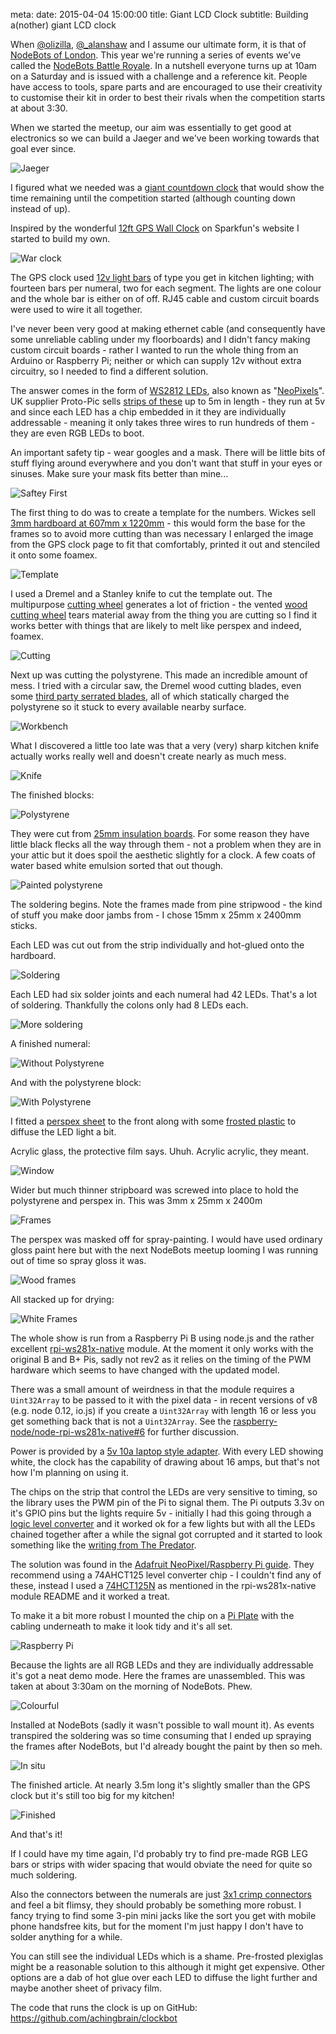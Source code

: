 meta:
  date: 2015-04-04 15:00:00
  title: Giant LCD Clock
  subtitle: Building a(nother) giant LCD clock

When [@olizilla](https://twitter.com/olizilla), [@_alanshaw](https://twitter.com/_alanshaw) and I assume our ultimate form, it is that of [NodeBots of London](http://www.meetup.com/NodeBots-of-London). This year we're running a series of events we've called the [NodeBots Battle Royale](http://london.nodebots.io).  In a nutshell everyone turns up at 10am on a Saturday and is issued with a challenge and a reference kit.  People have access to tools, spare parts and are encouraged to use their creativity to customise their kit in order to best their rivals when the competition starts at about 3:30.

When we started the meetup, our aim was essentially to get good at electronics so we can build a Jaeger and we've been working towards that goal ever since.

![Jaeger](./img/giant-lcd-clock/jaeger.jpg)

I figured what we needed was a [giant countdown clock](http://pacificrim.wikia.com/wiki/War_Clock) that would show the time remaining until the competition started (although counting down instead of up).

Inspired by the wonderful [12ft GPS Wall Clock](https://www.sparkfun.com/tutorials/47) on Sparkfun's website I started to build my own.

![War clock](./img/giant-lcd-clock/clock.jpg)

The GPS clock used [12v light bars](https://www.sparkfun.com/products/12015) of type you get in kitchen lighting; with fourteen bars per numeral, two for each segment.  The lights are one colour and the whole bar is either on of off.  RJ45 cable and custom circuit boards were used to wire it all together.

I've never been very good at making ethernet cable (and consequently have some unreliable cabling under my floorboards) and I didn't fancy making custom circuit boards - rather I wanted to run the whole thing from an Arduino or Raspberry Pi; neither or which can supply 12v without extra circuitry, so I needed to find a different solution.

The answer comes in the form of [WS2812 LEDs](http://www.tweaking4all.com/hardware/arduino/arduino-ws2812-led), also known as "[NeoPixels](http://www.adafruit.com/category/168)".  UK supplier Proto-Pic sells [strips of these](http://proto-pic.co.uk/led-rgb-strip-addressable-bare-5m) up to 5m in length - they run at 5v and since each LED has a chip embedded in it they are individually addressable - meaning it only takes three wires to run hundreds of them - they are even RGB LEDs to boot.

An important safety tip - wear googles and a mask.  There will be little bits of stuff flying around everywhere and you don't want that stuff in your eyes or sinuses.  Make sure your mask fits better than mine...

![Saftey First](./img/giant-lcd-clock/safteyfirst.jpg)

The first thing to do was to create a template for the numbers.  Wickes sell [3mm hardboard at 607mm x 1220mm](http://www.wickes.co.uk/Wickes-General-Purpose-Hardboard-3x607x1220mm/p/110105) - this would form the base for the frames so to avoid more cutting than was necessary I enlarged the image from the GPS clock page to fit that comfortably, printed it out and stenciled it onto some foamex.

![Template](./img/giant-lcd-clock/template.jpg)

I used a Dremel and a Stanley knife to cut the template out.  The multipurpose [ cutting wheel](http://www.amazon.co.uk/dp/B00004UDGX) generates a lot of friction - the vented [wood cutting wheel](http://www.amazon.co.uk/dp/B001DHCY9E) tears material away from the thing you are cutting so I find it works better with things that are likely to melt like perspex and indeed, foamex.

![Cutting](./img/giant-lcd-clock/cuttingtemplate.jpg)

Next up was cutting the polystyrene.  This made an incredible amount of mess.  I tried with a circular saw, the Dremel wood cutting blades, even some [third party serrated blades](http://www.amazon.co.uk/dp/B004ANKR9M), all of which statically charged the polystyrene so it stuck to every available nearby surface.

![Workbench](./img/giant-lcd-clock/workbench.jpg)

What I discovered a little too late was that a very (very) sharp kitchen knife actually works really well and doesn't create nearly as much mess.

![Knife](./img/giant-lcd-clock/knife.jpg)

The finished blocks:

![Polystyrene](./img/giant-lcd-clock/polystyrene.jpg)

They were cut from [25mm insulation boards](http://www.wickes.co.uk/Wickes-25mm-General-Purpose-Polystyrene-600x2400mm/p/210801).  For some reason they have little black flecks all the way through them - not a problem when they are in your attic but it does spoil the aesthetic slightly for a clock.  A few coats of water based white emulsion sorted that out though.

![Painted polystyrene](./img/giant-lcd-clock/paintedpolystyrene.jpg)

The soldering begins.  Note the frames made from pine stripwood - the kind of stuff you make door jambs from - I chose 15mm x 25mm x 2400mm sticks.

Each LED was cut out from the strip individually and hot-glued onto the hardboard.

![Soldering](./img/giant-lcd-clock/soldering.jpg)

Each LED had six solder joints and each numeral had 42 LEDs.  That's a lot of soldering.  Thankfully the colons only had 8 LEDs each.

![More soldering](./img/giant-lcd-clock/moresoldering.jpg)

A finished numeral:

![Without Polystyrene](./img/giant-lcd-clock/withoutpolystyrene.jpg)

And with the polystyrene block:

![With Polystyrene](./img/giant-lcd-clock/withpolystyrene.jpg)

I fitted a [perspex sheet](http://www.wickes.co.uk/Wickes-Durable-Acrylic-Sheet-60cmx1-22m/p/210001) to the front along with some [frosted plastic](http://www.diy.com/departments/d-c-fix-milky-frosted-effect-sticky-back-plastic-coverage-135m/192284_BQ.prd) to diffuse the LED light a bit.

Acrylic glass, the protective film says.  Uhuh.  Acrylic acrylic, they meant.

![Window](./img/giant-lcd-clock/window.jpg)

Wider but much thinner stripboard was screwed into place to hold the polystyrene and perspex in.  This was 3mm x 25mm x 2400m

![Frames](./img/giant-lcd-clock/frames.jpg)

The perspex was masked off for spray-painting.  I would have used ordinary gloss paint here but with the next NodeBots meetup looming I was running out of time so spray gloss it was.

![Wood frames](./img/giant-lcd-clock/woodframes.jpg)

All stacked up for drying:

![White Frames](./img/giant-lcd-clock/whiteframes.jpg)

The whole show is run from a Raspberry Pi B using node.js and the rather excellent [rpi-ws281x-native](https://www.npmjs.com/package/rpi-ws281x-native) module.  At the moment it only works with the original B and B+ Pis, sadly not rev2 as it relies on the timing of the PWM hardware which seems to have changed with the updated model.

There was a small amount of weirdness in that the module requires a `Uint32Array` to be passed to it with the pixel data - in recent versions of v8 (e.g. node 0.12, io.js) if you create a `Uint32Array` with length 16 or less you get something back that is not a `Uint32Array`.  See the [raspberry-node/node-rpi-ws281x-native#6](https://github.com/raspberry-node/node-rpi-ws281x-native/issues/6) for further discussion.

Power is provided by a [5v 10a laptop style adapter](http://www.syncrolight.co.uk/ProductDetails/PS-5V-DC-10A-LT.aspx).  With every LED showing white, the clock has the capability of drawing about 16 amps, but that's not how I'm planning on using it.

The chips on the strip that control the LEDs are very sensitive to timing, so the library uses the PWM pin of the Pi to signal them.  The Pi outputs 3.3v on it's GPIO pins but the lights require 5v - initially I had this going through a [logic level converter](https://www.sparkfun.com/products/12009) and it worked ok for a few lights but with all the LEDs chained together after a while the signal got corrupted and it started to look something like the [writing from The Predator](https://crashlanden.files.wordpress.com/2010/07/predator-52.png).

The solution was found in the [Adafruit NeoPixel/Raspberry Pi guide](https://learn.adafruit.com/neopixels-on-raspberry-pi/overview).  They recommend using a 74AHCT125 level converter chip - I couldn't find any of these, instead I used a [74HCT125N](http://uk.farnell.com/nxp/74hct125n/ic-74hct-cmos-74hct125-dip14-5v/dp/381998) as mentioned in the rpi-ws281x-native module README and it worked a treat.

To make it a bit more robust I mounted the chip on a [Pi Plate](https://www.coolcomponents.co.uk/raspberry-pi-proto-plate.html) with the cabling underneath to make it look tidy and it's all set.

![Raspberry Pi](./img/giant-lcd-clock/raspberrypi.jpg)

Because the lights are all RGB LEDs and they are individually addressable it's got a neat demo mode.  Here the frames are unassembled.  This was taken at about 3:30am on the morning of NodeBots.  Phew.

![Colourful](./img/giant-lcd-clock/colourful.jpg)

Installed at NodeBots (sadly it wasn't possible to wall mount it).  As events transpired the soldering was so time consuming that I ended up spraying the frames after NodeBots, but I'd already bought the paint by then so meh.

![In situ](./img/giant-lcd-clock/insitu.jpg)

The finished article.  At nearly 3.5m long it's slightly smaller than the GPS clock but it's still too big for my kitchen!

![Finished](./img/giant-lcd-clock/finished.jpg)

And that's it!

If I could have my time again, I'd probably try to find pre-made RGB LEG bars or strips with wider spacing that would obviate the need for quite so much soldering.

Also the connectors between the numerals are just [3x1 crimp connectors](http://proto-pic.co.uk/0-1-2-54mm-crimp-connector-housing-1x3-pin-25-pack) and feel a bit flimsy, they should probably be something more robust.  I fancy trying to find some 3-pin mini jacks like the sort you get with mobile phone handsfree kits, but for the moment I'm just happy I don't have to solder anything for a while.

You can still see the individual LEDs which is a shame.  Pre-frosted plexiglas might be a reasonable solution to this although it might get expensive.  Other options are a dab of hot glue over each LED to diffuse the light further and maybe another sheet of privacy film.

The code that runs the clock is up on GitHub: https://github.com/achingbrain/clockbot
